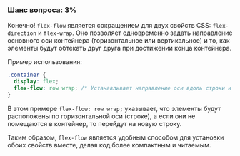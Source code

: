 ### Шанс вопроса: 3%

Конечно! `flex-flow` является сокращением для двух свойств CSS: `flex-direction` и `flex-wrap`. Оно позволяет одновременно задать направление основного оси контейнера (горизонтальное или вертикальное) и то, как элементы будут обтекать друг друга при достижении конца контейнера.

Пример использования:
```css
.container {
  display: flex;
  flex-flow: row wrap; /* Устанавливает направление оси вдоль строки и включает обтекание */
}
```
В этом примере `flex-flow: row wrap;` указывает, что элементы будут расположены по горизонтальной оси (строке), а если они не помещаются в контейнер, то перейдут на новую строку.

Таким образом, `flex-flow` является удобным способом для установки обоих свойств вместе, делая код более компактным и читаемым.